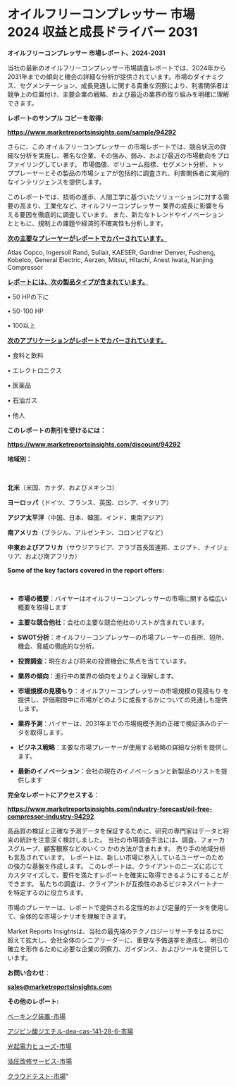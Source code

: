 # オイルフリーコンプレッサー 市場 2024 収益と成長ドライバー 2031

<strong>オイルフリーコンプレッサー 市場レポート、2024-2031</strong>

当社の最新のオイルフリーコンプレッサー市場調査レポートでは、2024年から2031年までの傾向と機会の詳細な分析が提供されています。市場のダイナミクス、セグメンテーション、成長見通しに関する貴重な洞察により、利害関係者は競争上の位置付け、主要企業の戦略、および最近の業界の取り組みを明確に理解できます。



<strong>レポートのサンプル コピーを取得:</strong> <a href=https://www.marketreportsinsights.com/sample/94292>

<strong><u>https://www.marketreportsinsights.com/sample/94292</u></strong></a>

さらに、この オイルフリーコンプレッサー の市場レポートでは、競合状況の詳細な分析を実施し、著名な企業、その強み、弱み、および最近の市場動向をプロファイリングしています。 市場価値、ボリューム指標、セグメント分析、トッププレーヤーとその製品の市場シェアが包括的に調査され、利害関係者に実用的なインテリジェンスを提供します。

このレポートでは、技術の進歩、人間工学に基づいたソリューションに対する需要の高まり、工業化など、オイルフリーコンプレッサー 業界の成長に影響を与える要因を徹底的に調査しています。 また、新たなトレンドやイノベーションとともに、規制上の課題や経済的不確実性も分析します。



<strong><u>次の主要なプレーヤーがレポートでカバーされています。</u></strong>

Atlas Copco, Ingersoll Rand, Sullair, KAESER, Gardner Denver, Fusheng, Kobelco, General Electric, Aerzen, Mitsui, Hitachi, Anest Iwata, Nanjing Compressor



<strong><u><b>レポートには、次の製品タイプが含まれています。</b></u></strong>

• 50 HPの下に

• 50-100 HP

• 100以上



<strong><u><b>次のアプリケーションがレポートでカバーされています。</b></u></strong>

• 食料と飲料

• エレクトロニクス

• 医薬品

• 石油ガス

• 他人



<strong><b>このレポートの割引を受けるには：</b></strong>

<a href=https://www.marketreportsinsights.com/discount/94292>

<strong><u>https://www.marketreportsinsights.com/discount/94292</u></strong></a>



<strong>地域別：</strong>

<strong> </strong>



<strong>北米</strong>（米国、カナダ、およびメキシコ）



<strong>ヨーロッパ</strong>（ドイツ、フランス、英国、ロシア、イタリア）



<strong>アジア太平洋</strong>（中国、日本、韓国、インド、東南アジア）



<strong>南アメリカ</strong>（ブラジル、アルゼンチン、コロンビアなど）



<strong>中東およびアフリカ</strong>（サウジアラビア、アラブ首長国連邦、エジプト、ナイジェリア、および南アフリカ）



<strong>Some of the key factors covered in the report offers:</strong>

<strong> </strong>
<ul>
  <li>

<strong>市場の概要</strong>：バイヤーはオイルフリーコンプレッサーの市場に関する幅広い概要を取得します</li>
  <li>

<strong>主要な競合他社</strong>：会社の主要な競合他社のリストが含まれています。</li>
  <li>

<strong>SWOT分析</strong>：オイルフリーコンプレッサーの市場プレーヤーの長所、短所、機会、脅威の徹底的な分析。</li>
  <li>

<strong>投資調査</strong>：現在および将来の投資機会に焦点を当てています。</li>
  <li>

<strong>業界の傾向</strong>：進行中の業界の傾向をよりよく理解します。</li>
  <li>

<strong>市場規模の見積もり</strong>：オイルフリーコンプレッサーの市場規模の見積もり を提供し、評価期間中に市場がどのように成長するかについての見通しも提供します。</li>
  <li>

<strong>業界予測</strong>：バイヤーは、2031年までの市場規模予測の正確で検証済みのデータを取得します。</li>
  <li>

<strong>ビジネス戦略</strong>：主要な市場プレーヤーが使用する戦略の詳細な分析を提供します。</li>
  <li>

<strong>最新のイノベーション</strong>：会社の現在のイノベーションと新製品のリストを提供します</li>
</ul>


<strong>完全なレポートにアクセスする</strong>：

<a href=https://www.marketreportsinsights.com/industry-forecast/oil-free-compressor-industry-94292>

<strong><u>https://www.marketreportsinsights.com/industry-forecast/oil-free-compressor-industry-94292</u></strong></a>

高品質の検証と正確な予測データを保証するために、研究の専門家はデータと将来の統計を注意深く検討しました。 当社の市場調査手法には、調査、フォーカスグループ、顧客観察などのいくつ かの方法が含まれます。 売り手の地域分析も言及されています。 レポートは、新しい市場に参入しているユーザーのための強力な基盤を作成します。 このレポートは、クライアントのニーズに応じてカスタマイズして、要件を満たすレポートを確実に取得できるようにすることができます。 私たちの調査は、クライアントが互換性のあるビジネスパートナーを特定するのに役立ちます。

市場のプレーヤーは、レポートで提供される定性的および定量的データを使用して、全体的な市場シナリオを理解できます。

Market Reports Insightsは、当社の最先端のテクノロジーリサーチをはるかに超えて拡大し、会社全体のシニアリーダーに、重要な予備選挙を達成し、明日の確立を形作るために必要な企業の洞察力、ガイダンス、およびツールを提供しています。



<strong><b>お問い合わせ</b></strong>：

<a href=mailto:sales@marketreportsinsights.com>

<strong><u>sales@marketreportsinsights.com</u></strong></a>



<strong>その他のレポート:</strong>

<a href=https://www.linkedin.com/pulse/ベーキング装置-市場-2023-総合分析と事業成長戦略-2030-data-dive-discoveries-24-analysis-rxqsc/>ベーキング装置-市場</a>

<a href=https://www.linkedin.com/pulse/アジピン酸ジエチル-dea-cas-141-28-6-市場-2023-fafdf/>アジピン酸ジエチル-dea-cas-141-28-6-市場</a>

<a href=https://www.linkedin.com/pulse/光起電力ヒューズ-市場-2023-年のダイナミクスとビジネストレンド-2030-pr-news-hub-drj2f/>光起電力ヒューズ-市場</a>

<a href=https://www.linkedin.com/pulse/油圧改修サービス-市場-2023-収益と成長ドライバー-2030-data-dive-discoveries-24-analysis-oancf/>油圧改修サービス-市場</a>

<a href=https://www.linkedin.com/pulse/クラウドテスト-市場-2023-総合分析と事業成長戦略-2030-analytics-achievers-24-analysis-lhwvf/>クラウドテスト-市場</a>"
